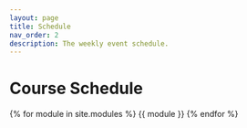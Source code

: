 ```yaml
---
layout: page
title: Schedule
nav_order: 2
description: The weekly event schedule.
---
```


# Course Schedule

{% for module in site.modules %}
{{ module }}
{% endfor %}